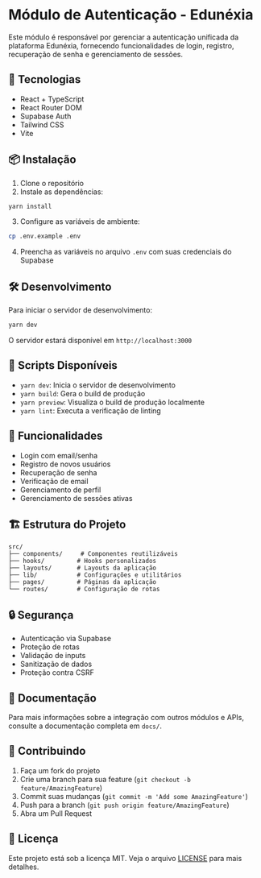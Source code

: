 # Módulo de Autenticação - Edunéxia

Este módulo é responsável por gerenciar a autenticação unificada da plataforma Edunéxia, fornecendo funcionalidades de login, registro, recuperação de senha e gerenciamento de sessões.

## 🚀 Tecnologias

- React + TypeScript
- React Router DOM
- Supabase Auth
- Tailwind CSS
- Vite

## 📦 Instalação

1. Clone o repositório
2. Instale as dependências:
```bash
yarn install
```

3. Configure as variáveis de ambiente:
```bash
cp .env.example .env
```

4. Preencha as variáveis no arquivo `.env` com suas credenciais do Supabase

## 🛠️ Desenvolvimento

Para iniciar o servidor de desenvolvimento:

```bash
yarn dev
```

O servidor estará disponível em `http://localhost:3000`

## 📝 Scripts Disponíveis

- `yarn dev`: Inicia o servidor de desenvolvimento
- `yarn build`: Gera o build de produção
- `yarn preview`: Visualiza o build de produção localmente
- `yarn lint`: Executa a verificação de linting

## 🔐 Funcionalidades

- Login com email/senha
- Registro de novos usuários
- Recuperação de senha
- Verificação de email
- Gerenciamento de perfil
- Gerenciamento de sessões ativas

## 🏗️ Estrutura do Projeto

```
src/
├── components/     # Componentes reutilizáveis
├── hooks/         # Hooks personalizados
├── layouts/       # Layouts da aplicação
├── lib/           # Configurações e utilitários
├── pages/         # Páginas da aplicação
└── routes/        # Configuração de rotas
```

## 🔒 Segurança

- Autenticação via Supabase
- Proteção de rotas
- Validação de inputs
- Sanitização de dados
- Proteção contra CSRF

## 📄 Documentação

Para mais informações sobre a integração com outros módulos e APIs, consulte a documentação completa em `docs/`.

## 🤝 Contribuindo

1. Faça um fork do projeto
2. Crie uma branch para sua feature (`git checkout -b feature/AmazingFeature`)
3. Commit suas mudanças (`git commit -m 'Add some AmazingFeature'`)
4. Push para a branch (`git push origin feature/AmazingFeature`)
5. Abra um Pull Request

## 📄 Licença

Este projeto está sob a licença MIT. Veja o arquivo [LICENSE](../../LICENSE) para mais detalhes. 